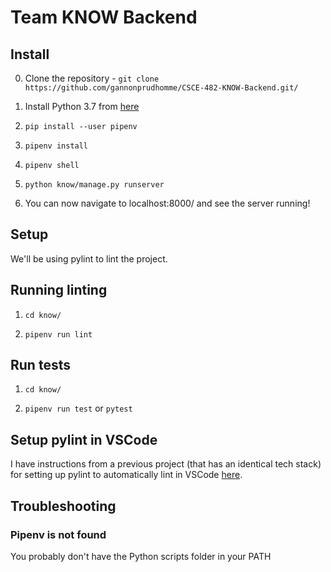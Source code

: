# Team KNOW Backend

## Install

0. Clone the repository - `git clone https://github.com/gannonprudhomme/CSCE-482-KNOW-Backend.git/`

1. Install Python 3.7 from [here](https://www.python.org/downloads/)

2. `pip install --user pipenv`

3. `pipenv install`

4. `pipenv shell`

5. `python know/manage.py runserver`

6. You can now navigate to localhost:8000/ and see the server running!

## Setup

We'll be using pylint to lint the project.

## Running linting

1. `cd know/`

2. `pipenv run lint`

## Run tests

1. `cd know/`

2. `pipenv run test` or `pytest`

## Setup pylint in VSCode

I have instructions from a previous project (that has an identical tech stack) for setting up pylint to automatically lint in VSCode [here](https://github.com/aggie-coding-club/Rev-Registration/wiki/Setup-Pylint).

## Troubleshooting

### Pipenv is not found

You probably don't have the Python scripts folder in your PATH
